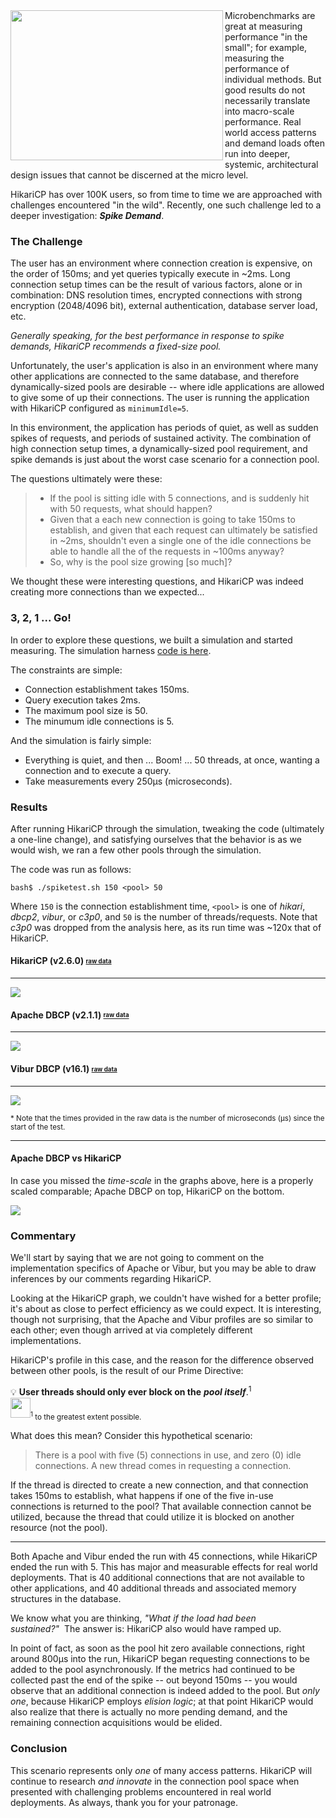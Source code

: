 <img width="340" height="240" align="left" src="https://github.com/brettwooldridge/HikariCP/wiki/welcome-to-the-jungle.jpg">
Microbenchmarks are great at measuring performance "in the small"; for example, measuring the performance of individual methods. But good results do not necessarily translate into macro-scale performance.  Real world access patterns and demand loads often run into deeper, systemic, architectural design issues that cannot be discerned at the micro level.

HikariCP has over 100K users, so from time to time we are approached with challenges encountered "in the wild".  Recently, one such challenge led to a deeper investigation: ***Spike Demand***.

### The Challenge
The user has an environment where connection creation is expensive, on the order of 150ms; and yet queries typically execute in ~2ms.  Long connection setup times can be the result of various factors, alone or in combination: DNS resolution times, encrypted connections with strong encryption (2048/4096 bit), external authentication, database server load, etc.

*Generally speaking, for the best performance in response to spike demands, HikariCP recommends a fixed-size pool.*

Unfortunately, the user's application is also in an environment where many other applications are connected to the same database, and therefore dynamically-sized pools are desirable -- where idle applications are allowed to give some of up their connections.  The user is running the application with HikariCP configured as ``minimumIdle=5``.

In this environment, the application has periods of quiet, as well as sudden spikes of requests, and periods of sustained activity.  The combination of high connection setup times, a dynamically-sized pool requirement, and spike demands is just about the worst case scenario for a connection pool.

The questions ultimately were these:

> * If the pool is sitting idle with 5 connections, and is suddenly hit with 50 requests, what should happen?
> * Given that a each new connection is going to take 150ms to establish, and given that each request can ultimately be satisfied in ~2ms, shouldn't even a single one of the idle connections be able to handle all the of the requests in ~100ms anyway?
> * So, why is the pool size growing [so much]?

We thought these were interesting questions, and HikariCP was indeed creating more connections than we expected...

### 3, 2, 1 ... Go!
In order to explore these questions, we built a simulation and started measuring.  The simulation harness [code is here](https://github.com/brettwooldridge/HikariCP-benchmark/blob/master/src/test/java/com/zaxxer/hikari/benchmark/SpikeLoadTest.java).

The constraints are simple:
 * Connection establishment takes 150ms.
 * Query execution takes 2ms.
 * The maximum pool size is 50.
 * The minumum idle connections is 5.

And the simulation is fairly simple:
 * Everything is quiet, and then ... Boom! ... 50 threads, at once, wanting a connection and to execute a query.
 * Take measurements every 250μs (microseconds).

### Results
After running HikariCP through the simulation, tweaking the code (ultimately a one-line change), and satisfying ourselves that the behavior is as we would wish, we ran a few other pools through the simulation.

The code was run as follows:
```
bash$ ./spiketest.sh 150 <pool> 50
```
Where ``150`` is the connection establishment time, ``<pool>`` is one of *hikari*, *dbcp2*, *vibur*, or *c3p0*, and ``50`` is the number of threads/requests.  Note that *c3p0* was dropped from the analysis here, as its run time was ~120x that of HikariCP.

#### HikariCP (v2.6.0) <sub><sup><a href="https://github.com/brettwooldridge/HikariCP/wiki/Spike-Hikari-data.txt">raw data</a></sup></sub>

--------------------
[![](https://github.com/brettwooldridge/HikariCP/wiki/Hikari-Spike.png)](https://github.com/brettwooldridge/HikariCP/wiki/Hikari-Spike.png)

#### Apache DBCP (v2.1.1) <sub><sup><a href="https://github.com/brettwooldridge/HikariCP/wiki/Spike-DBCP2-data.txt">raw data</a></sup></sub>

--------------------
[![](https://github.com/brettwooldridge/HikariCP/wiki/DBCP2-Spike.png)](https://github.com/brettwooldridge/HikariCP/wiki/DBCP2-Spike.png)

#### Vibur DBCP (v16.1) <sub><sup><a href="https://github.com/brettwooldridge/HikariCP/wiki/Spike-Vibur-data.txt">raw data</a></sup></sub>

--------------------
[![](https://github.com/brettwooldridge/HikariCP/wiki/Vibur-Spike.png)](https://github.com/brettwooldridge/HikariCP/wiki/Vibur-Spike.png)

<sup>* Note that the times provided in the raw data is the number of microseconds (μs) since the start of the test.</sup>

--------------------
#### Apache DBCP vs HikariCP
In case you missed the *time-scale* in the graphs above, here is a properly scaled comparable; Apache DBCP on top, HikariCP on the bottom.

[![](https://github.com/brettwooldridge/HikariCP/wiki/Spike-Compare.png)](https://github.com/brettwooldridge/HikariCP/wiki/Spike-Compare.png)

### Commentary
We'll start by saying that we are not going to comment on the implementation specifics of Apache or Vibur, but you may be able to draw inferences by our comments regarding HikariCP.

Looking at the HikariCP graph, we couldn't have wished for a better profile; it's about as close to perfect efficiency as we could expect.  It is interesting, though not surprising, that the Apache and Vibur profiles are so similar to each other; even though arrived at via completely different implementations.

HikariCP's profile in this case, and the reason for the difference observed between other pools, is the result of our Prime Directive:

💡 **User threads should only ever block on the** ***pool itself***.<sup>1</sup><br>
<img width="32px" src="https://github.com/brettwooldridge/HikariCP/wiki/space60x1.gif"><sub><sup>1</sup>&nbsp;to the greatest extent possible.</sub>

What does this mean?  Consider this hypothetical scenario:

> There is a pool with five (5) connections in use, and zero (0) idle connections. A new thread comes in requesting a connection.

If the thread is directed to create a new connection, and that connection takes 150ms to establish, what happens if one of the five in-use connections is returned to the pool?  That available connection cannot be utilized, because the thread that could utilize it is blocked on another resource (not the pool).

---------------------
Both Apache and Vibur ended the run with 45 connections, while HikariCP ended the run with 5.  This has major and measurable effects for real world deployments.  That is 40 additional connections that are not available to other applications, and 40 additional threads and associated memory structures in the database.

We know what you are thinking, *"What if the load had been sustained?"*&nbsp;&nbsp;The answer is: HikariCP also would have ramped up.

In point of fact, as soon as the pool hit zero available connections, right around 800μs into the run, HikariCP began requesting connections to be added to the pool asynchronously.  If the metrics had continued to be collected past the end of the spike -- out beyond 150ms -- you would observe that an additional connection is indeed added to the pool.  But *only one*, because HikariCP employs *elision logic*; at that point HikariCP would also realize that there is actually no more pending demand, and the remaining connection acquisitions would be elided.

### Conclusion
This scenario represents only *one* of many access patterns. HikariCP will continue to research *and innovate* in the connection pool space when presented with challenging problems encountered in real world deployments.  As always, thank you for your patronage.
